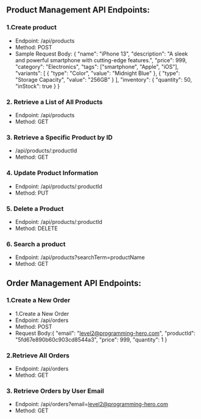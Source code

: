 

## Product Management API Endpoints:
### 1.Create product
- Endpoint: /api/products
- Method: POST
- Sample Request Body: 
{
    "name": "iPhone 13",
    "description": "A sleek and powerful smartphone with cutting-edge features.",
    "price": 999,
    "category": "Electronics",
    "tags": ["smartphone", "Apple", "iOS"],
    "variants": [
        {
            "type": "Color",
            "value": "Midnight Blue"
        },
        {
            "type": "Storage Capacity",
            "value": "256GB"
        }
    ],
    "inventory": {
        "quantity": 50,
        "inStock": true
    }
}

### 2. Retrieve a List of All Products
- Endpoint: /api/products
- Method: GET

### 3. Retrieve a Specific Product by ID
- /api/products/:productId
- Method: GET

### 4. Update Product Information
- Endpoint: /api/products/:productId
- Method: PUT

### 5. Delete a Product
- Endpoint: /api/products/:productId
- Method: DELETE

### 6. Search a product
- Endpoint: /api/products?searchTerm=productName
- Method: GET

## Order Management API Endpoints:

### 1.Create a New Order
- 1.Create a New Order
- Endpoint: /api/orders
- Method: POST
- Request Body:{
    "email": "level2@programming-hero.com",
    "productId": "5fd67e890b60c903cd8544a3",
    "price": 999,
    "quantity": 1
}

### 2.Retrieve All Orders
- Endpoint: /api/orders
- Method: GET

### 3. Retrieve Orders by User Email
- Endpoint: /api/orders?email=level2@programming-hero.com
- Method: GET